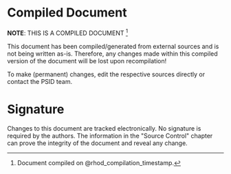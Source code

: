 # Compiled Document

**NOTE**: THIS IS A COMPILED DOCUMENT [^compilation-details]

This document has been compiled/generated from external sources and is not being written as-is. Therefore, 
any changes made within this compiled version of the document will be lost upon recompilation!

To make (permanent) changes, edit the respective sources directly or contact the PSID team.

[^compilation-details]: Document compiled on @rhod_compilation_timestamp.

# Signature

Changes to this document are tracked electronically. 
No signature is required by the authors. 
The information in the "Source Control" chapter can prove the integrity of the document and reveal any change.
